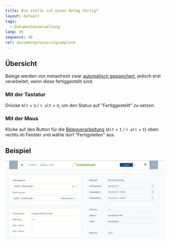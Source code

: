 ```yaml
---
title: Wie stelle ich einen Beleg fertig?
layout: default
tags:
  - Dokumentenverwaltung
lang: de
sequence: 30
ref: documentprocessingcomplete
---
```


## Übersicht
Belege werden von metasfresh zwar [automatisch gespeichert](Speicheranzeige), jedoch erst verarbeitet, wenn diese fertiggestellt sind.

### Mit der Tastatur
Drücke `Alt` + `U` / `⌥ alt` + `U`, um den Status auf "Fertiggestellt" zu setzen.

### Mit der Maus
Klicke auf den Button für die [Belegverarbeitung](AktionStarten) (`Alt` + `I` / `⌥ alt` + `I`) oben rechts im Fenster und wähle dort "Fertigstellen" aus.

## Beispiel
![](assets/belegfertig.gif)
